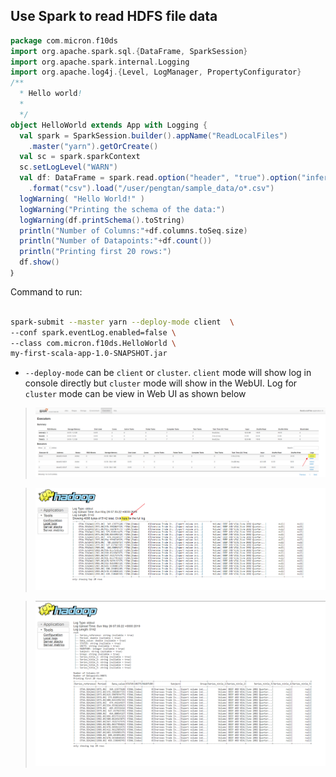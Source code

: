 ## Use Spark to read HDFS file data

```scala
package com.micron.f10ds
import org.apache.spark.sql.{DataFrame, SparkSession}
import org.apache.spark.internal.Logging
import org.apache.log4j.{Level, LogManager, PropertyConfigurator}
/**
  * Hello world!
  *
  */
object HelloWorld extends App with Logging {
  val spark = SparkSession.builder().appName("ReadLocalFiles")
    .master("yarn").getOrCreate()
  val sc = spark.sparkContext
  sc.setLogLevel("WARN")
  val df: DataFrame = spark.read.option("header", "true").option("inferSchema", "true")
    .format("csv").load("/user/pengtan/sample_data/o*.csv")
  logWarning( "Hello World!" )
  logWarning("Printing the schema of the data:")
  logWarning(df.printSchema().toString)
  println("Number of Columns:"+df.columns.toSeq.size)
  println("Number of Datapoints:"+df.count())
  println("Printing first 20 rows:")
  df.show()
｝

```

Command to run:

```bash

spark-submit --master yarn --deploy-mode client  \
--conf spark.eventLog.enabled=false \
--class com.micron.f10ds.HelloWorld \
my-first-scala-app-1.0-SNAPSHOT.jar
```
- `--deploy-mode` can be `client` or `cluster`. `client` mode will show 
log in console directly but `cluster` mode will show in the WebUI. Log 
for `cluster` mode can be view in Web UI as shown below

> ![08-Spark-HDFS-01](./img/08-Spark-HDFS-01.png)

> ![08-Spark-HDFS-02](./img/08-Spark-HDFS-02.png)

> ![08-Spark-HDFS-03](./img/08-Spark-HDFS-03.png)